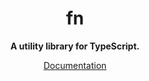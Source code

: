 <div align="center">

<h1>fn</h1>

**A utility library for TypeScript.**

[Documentation](https://MichaelOstermann.github.io/fn)

</div>
